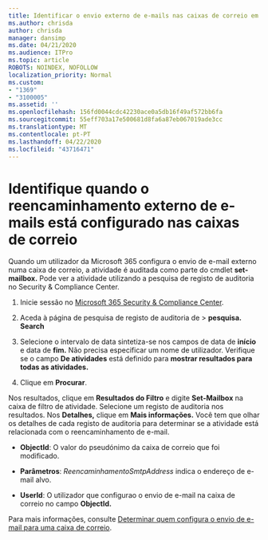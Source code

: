 ```yaml
---
title: Identificar o envio externo de e-mails nas caixas de correio em registos de auditoria
ms.author: chrisda
author: chrisda
manager: dansimp
ms.date: 04/21/2020
ms.audience: ITPro
ms.topic: article
ROBOTS: NOINDEX, NOFOLLOW
localization_priority: Normal
ms.custom:
- "1369"
- "3100005"
ms.assetid: ''
ms.openlocfilehash: 156fd0044cdc42230ace0a5db16f49af572bb6fa
ms.sourcegitcommit: 55eff703a17e500681d8fa6a87eb067019ade3cc
ms.translationtype: MT
ms.contentlocale: pt-PT
ms.lasthandoff: 04/22/2020
ms.locfileid: "43716471"
---
```

# <a name="identify-when-external-email-forwarding-is-configured-on-mailboxes"></a>Identifique quando o reencaminhamento externo de e-mails está configurado nas caixas de correio

Quando um utilizador da Microsoft 365 configura o envio de e-mail externo numa caixa de correio, a atividade é auditada como parte do cmdlet **set-mailbox.** Pode ver a atividade utilizando a pesquisa de registo de auditoria no Security & Compliance Center.

1. Inicie sessão no [Microsoft 365 Security & Compliance Center](https://protection.office.com/).

2. Aceda à página de pesquisa de registo de auditoria de > **pesquisa.** **Search**

3. Selecione o intervalo de data sintetiza-se nos campos de data de **início** e data de **fim.** Não precisa especificar um nome de utilizador. Verifique se o campo **De atividades** está definido para **mostrar resultados para todas as atividades.**

4. Clique em **Procurar**.

Nos resultados, clique em **Resultados do Filtro** e digite **Set-Mailbox** na caixa de filtro de atividade. Selecione um registo de auditoria nos resultados. Nos **Detalhes,** clique em **Mais informações.** Você tem que olhar os detalhes de cada registo de auditoria para determinar se a atividade está relacionada com o reencaminhamento de e-mail.

- **ObjectId**: O valor do pseudónimo da caixa de correio que foi modificado.

- **Parâmetros**: _ReencaminhamentoSmtpAddress_ indica o endereço de e-mail alvo.

- **UserId**: O utilizador que configurao o envio de e-mail na caixa de correio no campo **ObjectId.**

Para mais informações, consulte [Determinar quem configura o envio de e-mail para uma caixa de correio](https://docs.microsoft.com/office365/securitycompliance/auditing-troubleshooting-scenarios#determining-who-set-up-email-forwarding-for-a-mailbox).

